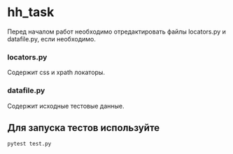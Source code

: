 # hh_task
Перед началом работ необходимо отредактировать файлы locators.py и datafile.py, если необходимо. 
### locators.py
Содержит css и xpath локаторы. 
### datafile.py
Содержит исходные тестовые данные. 

## Для запуска тестов используйте
`pytest test.py`

